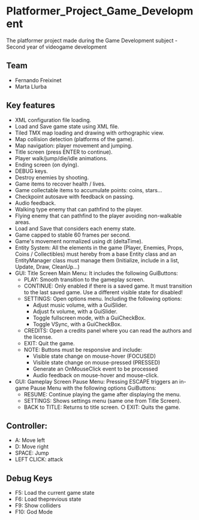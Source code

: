 # Platformer_Project_Game_Development
The platformer project made during the Game Development subject - Second year of videogame development

## Team
- Fernando Freixinet
- Marta Llurba

## Key features
- XML configuration file loading.
- Load and Save game state using XML file.
- Tiled TMX map loading and drawing with orthographic view.
- Map collision detection (platforms of the game).
- Map navigation: player movement and jumping.
- Title screen (press ENTER to continue).
- Player walk/jump/die/idle animations.
- Ending screen (on dying).
- DEBUG keys.
- Destroy enemies by shooting.
- Game items to recover health / lives.
- Game collectable items to accumulate points: coins, stars...
- Checkpoint autosave with feedback on passing.
- Audio feedback.
- Walking type enemy that can pathfind to the player.
- Flying enemy that can pathfind to the player avoiding non-walkable areas.
- Load and Save that considers each enemy state.
- Game capped to stable 60 frames per second.
- Game's movement normalized using dt (deltaTime).
- Entity System: All the elements in the game (Player, Enemies, Props, Coins / Collectibles) must hereby from a base Entity class and an EntityManager class must manage them (Initialize, include in a list, Update, Draw, CleanUp…)
- GUI: Title Screen Main Menu: It includes the following GuiButtons:
  - PLAY: Smooth transition to the gameplay screen.
  - CONTINUE: Only enabled if there is a saved game. It must transition to the last saved game. Use a different visible state for disabled!
  - SETTINGS: Open options menu. Including the following options:
    - Adjust music volume, with a GuiSlider.
    - Adjust fx volume, with a GuiSlider.
    - Toggle fullscreen mode, with a GuiCheckBox.
    - Toggle VSync, with a GuiCheckBox.
  - CREDITS: Open a credits panel where you can read the authors and the license.
  - EXIT: Quit the game.
  - NOTE: Buttons must be responsive and include:
    - Visible state change on mouse-hover (FOCUSED)
    - Visible state change on mouse-pressed (PRESSED)
    - Generate an OnMouseClick event to be processed
    - Audio feedback on mouse-hover and mouse-click.
- GUI: Gameplay Screen Pause Menu: Pressing ESCAPE triggers an in-game Pause Menu with the following options GuiButtons:
  - RESUME: Continue playing the game after displaying the menu.
  - SETTINGS: Shows settings menu (same one from Title Screen). 
  - BACK to TITLE: Returns to title screen. ○ EXIT: Quits the game.

## Controller:
- A: Move left
- D: Move right
- SPACE: Jump
- LEFT CLICK: attack

## Debug Keys
- F5: Load the current game state
- F6: Load theprevious state
- F9: Show colliders
- F10: God Mode
